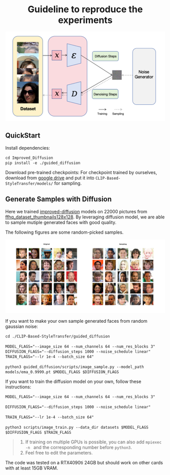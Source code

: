 <h1 align="center">
Guideline to reproduce the experiments
</h1>
<img src="./proj_framework.jpg" style="zoom:50%;" />

## QuickStart

Install dependencies:

~~~
cd Improved_Diffusion
pip install -e ./guided_diffusion
~~~

Download pre-trained checkpoints: For checkpoint trained by ourselves, download from [google drive](https://drive.google.com/file/d/1i4dhiyLCR9z7uN4OU6Rwuj8-PfDNM8VU/view?usp=drive_link) and put it into `CLIP-Based-StyleTransfer/models/` for sampling.

## Generate Samples with Diffusion

Here we trained [improved-diffusion](https://github.com/openai/improved-diffusion) models on 22000 pictures from [ffhq_dataset_thumbnails128x128](https://github.com/NVlabs/ffhq-dataset). By leveraging diffusion model, we are able to sample mutiple generated faces with good quality.

The following figures are some random-picked samples.

![result0](./result0.png)

If you want to make your own sample generated faces from random gaussian noise:

~~~
cd ./CLIP-Based-StyleTransfer/guided_diffusion

MODEL_FLAGS="--image_size 64 --num_channels 64 --num_res_blocks 3"
DIFFUSION_FLAGS="--diffusion_steps 1000 --noise_schedule linear"
TRAIN_FLAGS="--lr 1e-4 --batch_size 64"

python3 guided_diffusion/scripts/image_sample.py --model_path models/ema_0.9999.pt $MODEL_FLAGS $DIFFUSION_FLAGS
~~~

If you want to train the diffusion model on your own, follow these instructions:

~~~
MODEL_FLAGS="--image_size 64 --num_channels 64 --num_res_blocks 3"

DIFFUSION_FLAGS="--diffusion_steps 1000 --noise_schedule linear"

TRAIN_FLAGS="--lr 1e-4 --batch_size 64"

python3 scripts/image_train.py --data_dir datasets $MODEL_FLAGS $DIFFUSION_FLAGS $TRAIN_FLAGS
~~~

> 1. If training on multiple GPUs is possible, you can also add `mpiexec -n ` and the corresponding number before `python3`.
> 2. Feel free to edit the parameters.

The code was tested on a RTX4090ti 24GB but should work on other cards with at least 15GB VRAM.